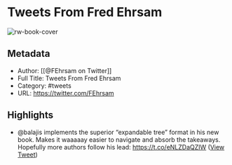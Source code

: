 # Tweets From Fred Ehrsam

![rw-book-cover](https://pbs.twimg.com/profile_images/1513406762904612866/-haRj3pk.jpg)

## Metadata
- Author: [[@FEhrsam on Twitter]]
- Full Title: Tweets From Fred Ehrsam
- Category: #tweets
- URL: https://twitter.com/FEhrsam

## Highlights
- @balajis implements the superior “expandable tree” format in his new book. Makes it waaaaay easier to navigate and absorb the takeaways. Hopefully more authors follow his lead: https://t.co/eNLZDaQZIW ([View Tweet](https://twitter.com/FEhrsam/status/1545858007879372802))
